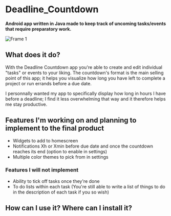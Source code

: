 # Deadline_Countdown
**Android app written in Java made to keep track of uncoming tasks/events that require preparatory work.**

![Frame 1](https://github.com/user-attachments/assets/71fc41cb-2302-418b-a312-2259f72cffa0)

## What does it do?
With the Deadline Countdown app you're able to create and edit individual "tasks" or events to your liking.
The countdown's format is the main selling point of this app; it helps you visualize how long you have left to complete a project or run errands before a due date.

I personnally wanted my app to specifically display how long in hours I have before a deadline; I find it less overwhelming that way and it therefore helps me stay productive.

## Features I'm working on and planning to implement to the final product
- Widgets to add to homescreen
- Notifications Xh or Xmin before due date and once the countdown reaches its end (option to enable in settings)
- Multiple color themes to pick from in settings

### Features I will **not** implement
- Ability to tick off tasks once they're done
- To do lists within each task (You're still able to write a list of things to do in the description of each task if you so wish)
  
## How can I use it? Where can I install it?
